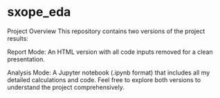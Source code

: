 # sxope_eda
Project Overview
This repository contains two versions of the project results:

Report Mode: An HTML version with all code inputs removed for a clean presentation.

Analysis Mode: A Jupyter notebook (.ipynb format) that includes all my detailed calculations and code.
Feel free to explore both versions to understand the project comprehensively.
